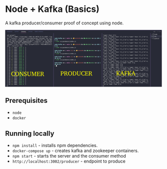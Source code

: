 # Node + Kafka (Basics)

A kafka producer/consumer proof of concept using node.

![Screen Shot 2022-03-28 at 16 15 58](https://raw.githubusercontent.com/xcasluw/kafka-basics/main/node-kafka-terminal.png)

## Prerequisites

* `node`
* `docker`

## Running locally

* `npm install` - installs npm dependencies.
* `docker-compose up` - creates kafka and zookeeper containers.
* `npm start` - starts the server and the consumer method
* `http://localhost:3002/producer` - endpoint to produce